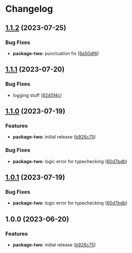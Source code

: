 # Changelog

## [1.1.2](https://github.com/jeremiah-clothier/release-please-demo/compare/clothiernamedjeremiah-package-two-v1.1.1...clothiernamedjeremiah-package-two-v1.1.2) (2023-07-25)


### Bug Fixes

* **package-two:** punctuation fix ([9a50df6](https://github.com/jeremiah-clothier/release-please-demo/commit/9a50df64bac60465dd747abbe576f901170f3005))

## [1.1.1](https://github.com/jeremiah-clothier/release-please-demo/compare/clothiernamedjeremiah-package-two-v1.1.0...clothiernamedjeremiah-package-two-v1.1.1) (2023-07-20)


### Bug Fixes

* logging stuff ([9245f4c](https://github.com/jeremiah-clothier/release-please-demo/commit/9245f4c78641342c4a003f190f52d178b42b40fb))

## [1.1.0](https://github.com/jeremiah-clothier/release-please-demo/compare/clothiernamedjeremiah-package-two-v1.0.1...clothiernamedjeremiah-package-two-v1.1.0) (2023-07-19)


### Features

* **package-two:** initial release ([b926c75](https://github.com/jeremiah-clothier/release-please-demo/commit/b926c75a7e6b594ba847455a1383b596a9c5c9f5))


### Bug Fixes

* **package-two:** logic error for typechecking ([60d7bdb](https://github.com/jeremiah-clothier/release-please-demo/commit/60d7bdb1bd3f9a70104ddd9b3f9059db27c8ee83))

## [1.0.1](https://github.com/jeremiah-clothier/release-please-demo/compare/clothiernamedjeremiah-package-two-v1.0.0...clothiernamedjeremiah-package-two-v1.0.1) (2023-07-19)


### Bug Fixes

* **package-two:** logic error for typechecking ([60d7bdb](https://github.com/jeremiah-clothier/release-please-demo/commit/60d7bdb1bd3f9a70104ddd9b3f9059db27c8ee83))

## 1.0.0 (2023-06-20)


### Features

* **package-two:** initial release ([b926c75](https://github.com/jeremiah-clothier/release-please-demo/commit/b926c75a7e6b594ba847455a1383b596a9c5c9f5))
